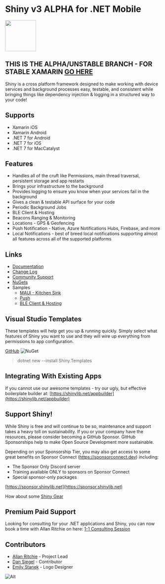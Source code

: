 ﻿# Shiny v3 ALPHA for .NET Mobile
<img src="https://github.com/shinyorg/shiny/raw/master/art/logo.png" width="100" /> 

## THIS IS THE ALPHA/UNSTABLE BRANCH - FOR STABLE XAMARIN [GO HERE](https://github.com/shinyorg/shiny/tree/v2.7.0)

Shiny is a cross platform framework designed to make working with device services and background processes easy, testable, and consistent while bringing
things like dependency injection & logging in a structured way to your code!

## Supports
* Xamarin iOS
* Xamarin Android
* .NET 7 for Android
* .NET 7 for iOS
* .NET 7 for MacCatalyst

## Features
* Handles all of the cruft like Permissions, main thread traversal, persistent storage and app restarts
* Brings your infrastructure to the background
* Provides logging to ensure you know when your services fail in the background 
* Gives a clean & testable API surface for your code
* Periodic Background Jobs
* BLE Client & Hosting
* Beacons Ranging & Monitoring
* Locations - GPS & Geofencing
* Push Notification - Native, Azure Notifications Hubs, Firebase, and more
* Local Notifications - best of breed local notifications supporting almost all features across all of the supported platforms

## Links
* [Documentation](https://shinylib.net)
* [Change Log](https://shinylib.net/release-notes/)
* [Community Support](https://github.com/shinyorg/shiny/discussions)
* [NuGets](https://www.nuget.org/profiles/ShinyLib)
* Samples
    * [MAUI - Kitchen Sink](https://github.com/shinyorg/shiny/tree/master/samples/Sample.Maui)
    * [Push](https://github.com/shinyorg/shiny/tree/master/samples/Sample.Push.Maui)
    * [BLE Client & Hosting](https://github.com/aritchie/digitalscoreboard)


## Visual Studio Templates

These templates will help get you up & running quickly.  Simply select what features of Shiny you want to use and they will wire up everything from permissions to app configuration.

[GitHub](https://github.com/shinyorg/templates)
![NuGet](https://img.shields.io/nuget/v/shiny.templates?style=for-the-badge)

> dotnet new --install Shiny.Templates

## Integrating With Existing Apps

If you cannot use our awesome templates - try our ugly, but effective boilerplate builder at:
[https://shinylib.net/appbuilder](https://shinylib.net/appbuilder)

## Support Shiny!

While Shiny is free and will continue to be so, maintenance and support takes a heavy toll on sustainability. If you or your company have the resources, please consider becoming a GitHub Sponsor. GitHub Sponsorships help to make Open Source Development more sustainable.

Depending on your Sponsorship Tier, you may also get access to some great benefits on Sponsor Connect (https://sponsorconnect.dev) including:
- The Sponsor Only Discord server
- Training available ONLY to sponsors on Sponsor Connect
- Special sponsor-only packages

[https://sponsor.shinylib.net](https://sponsor.shinylib.net)

How about some [Shiny Gear](https://www.redbubble.com/shop/ap/45038461)

## Premium Paid Support

Looking for consulting for your .NET applications and Shiny, you can now book a time with Allan Ritchie on here: [1-1 Consulting Session](https://superpeer.com/allanritchie/-/1-on-1-development-help)


## Contributors
* [Allan Ritchie](https://github.com/aritchie) - Project Lead
* [Dan Siegel](https://github.com/dansiegel) - Contributor
* [Emily Stanek](https://github.com/emilystanek) - Logo Designer


![Alt](https://repobeats.axiom.co/api/embed/83185f7533b7bee4a7e92e6943b686d11af40157.svg "Repobeats analytics image")